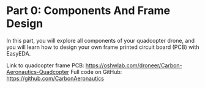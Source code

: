 # Part 0: Components And Frame Design

In this part, you will explore all components of your quadcopter drone, and you will learn how to design your own frame printed circuit board (PCB) with EasyEDA.

Link to quadcopter frame PCB: https://oshwlab.com/droneer/Carbon-Aeronautics-Quadcopter
Full code on GitHub: https://github.com/CarbonAeronautics
